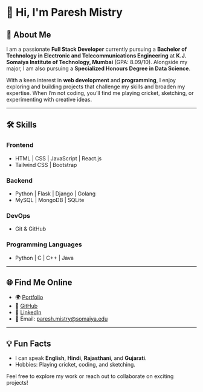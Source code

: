  # 👋 Hi, I'm Paresh Mistry

## 🚀 About Me
I am a passionate **Full Stack Developer** currently pursuing a **Bachelor of Technology in Electronic and Telecommunications Engineering** at **K.J. Somaiya Institute of Technology, Mumbai** (GPA: 8.09/10). Alongside my major, I am also pursuing a **Specialized Honours Degree in Data Science**.

With a keen interest in **web development** and **programming**, I enjoy exploring and building projects that challenge my skills and broaden my expertise. When I’m not coding, you’ll find me playing cricket, sketching, or experimenting with creative ideas.

---

## 🛠️ Skills

### **Frontend**
- HTML | CSS | JavaScript | React.js
- Tailwind CSS | Bootstrap

### **Backend**
- Python | Flask | Django | Golang
- MySQL | MongoDB | SQLite

### **DevOps**
- Git & GitHub

### **Programming Languages**
- Python | C | C++ | Java

---

## 🌐 Find Me Online
- 🌍 [Portfolio](https://paresh-mistry.github.io/paresh-dev)
- 🐙 [GitHub](https://github.com/Paresh-Mistry)
- 💼 [LinkedIn](https://www.linkedin.com/in/paresh-mistry-975b64270/)
- 📧 Email: [paresh.mistry@somaiya.edu](mailto:paresh.mistry@somaiya.edu)

---

## 💡 Fun Facts
- I can speak **English**, **Hindi**, **Rajasthani**, and **Gujarati**.
- Hobbies: Playing cricket, coding, and sketching.

Feel free to explore my work or reach out to collaborate on exciting projects!


<!---
Paresh-Mistry/Paresh-Mistry is a ✨ special ✨ repository because its `README.md` (this file) appears on your GitHub profile.
You can click the Preview link to take a look at your changes.
--->
